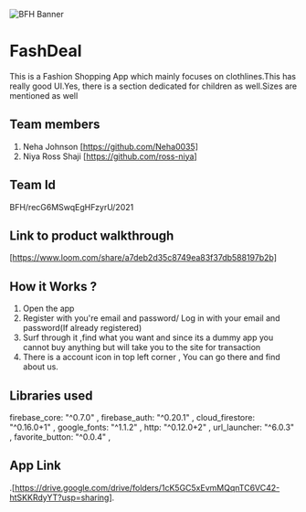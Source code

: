 ![BFH Banner](https://trello-attachments.s3.amazonaws.com/542e9c6316504d5797afbfb9/542e9c6316504d5797afbfc1/39dee8d993841943b5723510ce663233/Frame_19.png)
# FashDeal
This is a Fashion Shopping App which mainly focuses on clothlines.This has really good UI.Yes, there is a section dedicated for children as well.Sizes are mentioned as well

## Team members
1. Neha Johnson [https://github.com/Neha0035]
2. Niya Ross Shaji [https://github.com/ross-niya]
## Team Id
BFH/recG6MSwqEgHFzyrU/2021
## Link to product walkthrough
[https://www.loom.com/share/a7deb2d35c8749ea83f37db588197b2b]
## How it Works ?
1. Open the app
2. Register with you're email and password/ Log in with your email and password(If already registered)
3. Surf through it ,find what you want and since its a dummy app you cannot buy anything but will take you to the site for transaction
4. There is a account icon in top left corner , You can go there and find about us. 
## Libraries used
firebase_core: "^0.7.0" ,
firebase_auth: "^0.20.1" ,
cloud_firestore: "^0.16.0+1" ,
google_fonts: "^1.1.2" ,
http: "^0.12.0+2" ,
url_launcher: "^6.0.3" ,
favorite_button: "^0.0.4" ,
## App Link
.[https://drive.google.com/drive/folders/1cK5GC5xEvmMQqnTC6VC42-htSKKRdyYT?usp=sharing].
